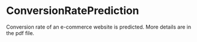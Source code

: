 # ConversionRatePrediction
Conversion rate of an e-commerce website is predicted. More details are in the pdf file.
